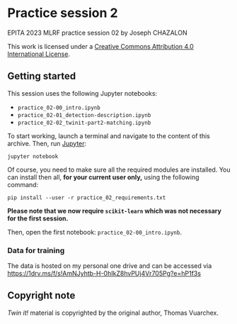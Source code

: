 # Practice session 2

EPITA 2023 MLRF practice session 02 by Joseph CHAZALON

This work is licensed under a [Creative Commons Attribution 4.0 International License](http://creativecommons.org/licenses/by/4.0/).


## Getting started
This session uses the following Jupyter notebooks:
- `practice_02-00_intro.ipynb`
- `practice_02-01_detection-description.ipynb`
- `practice_02-02_twinit-part2-matching.ipynb`

To start working, launch a terminal and navigate to the content of this archive.
Then, run [Jupyter](https://jupyter.org/):
```shell
jupyter notebook
```

Of course, you need to make sure all the required modules are installed.
You can install then all, **for your current user only,** using the following command:
```shell
pip install --user -r practice_02_requirements.txt
```

**Please note that we now require `scikit-learn` which was not necessary for the first session.**

Then, open the first notebook: `practice_02-00_intro.ipynb`.

### Data for training

The data is hosted on my personal one drive and can be accessed via https://1drv.ms/f/s!AmNJyhtb-H-0hIkZ8hvPUj4Vr705Pg?e=hP1f3s


## Copyright note
*Twin it!* material is copyrighted by the original author, Thomas Vuarchex.
